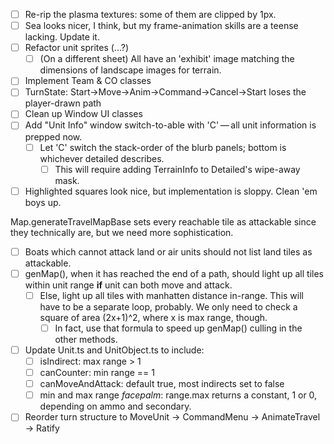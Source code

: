 - [ ] Re-rip the plasma textures: some of them are clipped by 1px.
- [ ] Sea looks nicer, I think, but my frame-animation skills are a teense lacking. Update it.
- [ ] Refactor unit sprites (...?)
    - [ ] (On a different sheet) All have an 'exhibit' image matching the dimensions of landscape images for terrain.

- [ ] Implement Team & CO classes
- [ ] TurnState: Start→Move→Anim→Command→Cancel→Start loses the player-drawn path
- [ ] Clean up Window UI classes
- [ ] Add "Unit Info" window switch-to-able with 'C' — all unit information is prepped now.
    - [ ] Let 'C' switch the stack-order of the blurb panels; bottom is whichever detailed describes.
        - [ ] This will require adding TerrainInfo to Detailed's wipe-away mask.
- [ ] Highlighted squares look nice, but implementation is sloppy. Clean 'em boys up.

Map.generateTravelMapBase sets every reachable tile as attackable since they technically are,
but we need more sophistication.
- [ ] Boats which cannot attack land or air units should not list land tiles as attackable.
- [ ] genMap(), when it has reached the end of a path, should light up all tiles within unit range **if** unit can both move and attack.
    - [ ] Else, light up all tiles with manhatten distance in-range. This will have to be a separate loop, probably. We only need to check a square of area (2x+1)^2, where x is max range, though.
        - [ ] In fact, use that formula to speed up genMap() culling in the other methods.

- [ ] Update Unit.ts and UnitObject.ts to include:
    - [ ] isIndirect: max range > 1
    - [ ] canCounter: min range == 1
    - [ ] canMoveAndAttack: default true, most indirects set to false
    - [ ] min and max range *facepalm*: range.max returns a constant, 1 or 0, depending on ammo and secondary.

- [ ] Reorder turn structure to MoveUnit → CommandMenu → AnimateTravel → Ratify